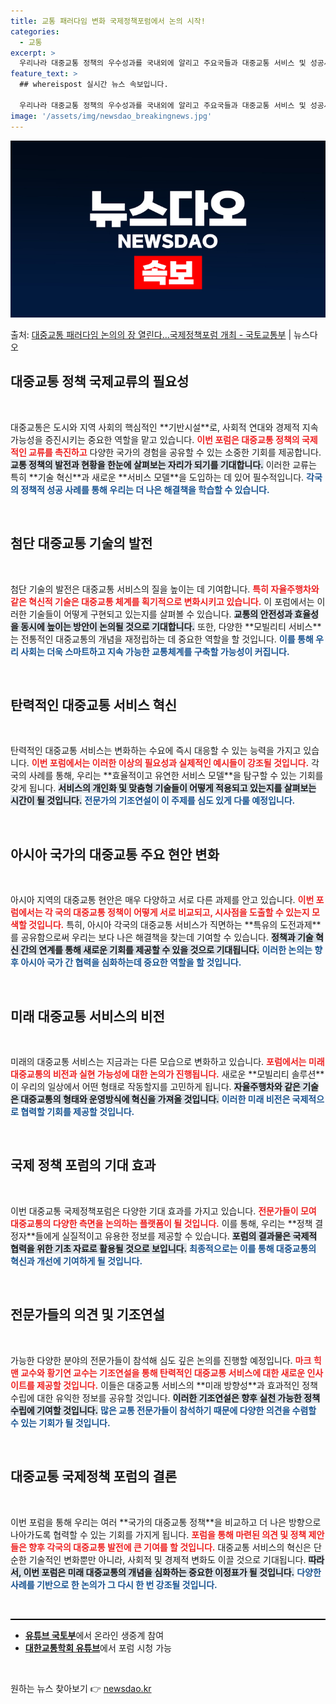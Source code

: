 ```yaml
---
title: 교통 패러다임 변화 국제정책포럼에서 논의 시작!
categories:
  - 교통
excerpt: >
  우리나라 대중교통 정책의 우수성과를 국내외에 알리고 주요국들과 대중교통 서비스 및 성공사례를 공유하기 위한 …
feature_text: >
  ## whereispost 실시간 뉴스 속보입니다.

  우리나라 대중교통 정책의 우수성과를 국내외에 알리고 주요국들과 대중교통 서비스 및 성공사례를 공유하기 위한 …
image: '/assets/img/newsdao_breakingnews.jpg'
---
```


![뉴스다오 속보](/assets/img/newsdao_breakingnews.jpg)

<p>출처: <a href="https://newsdao.kr/2096" rel="dofollow">대중교통 패러다임 논의의 장 열린다…국제정책포럼 개최 - 국토교통부</a> | 뉴스다오</p>

<h2 data-ke-size="size26">대중교통 정책 국제교류의 필요성</h2>
<p data-ke-size="size16">&nbsp;</p>
대중교통은 도시와 지역 사회의 핵심적인 **기반시설**로, 사회적 연대와 경제적 지속 가능성을 증진시키는 중요한 역할을 맡고 있습니다. <b><span style="color: #ee2323;">이번 포럼은 대중교통 정책의 국제적인 교류를 촉진하고</span></b> 다양한 국가의 경험을 공유할 수 있는 소중한 기회를 제공합니다. <b><span style="background-color: #21538527;">교통 정책의 발전과 현황을 한눈에 살펴보는 자리가 되기를 기대합니다.</span></b> 이러한 교류는 특히 **기술 혁신**과 새로운 **서비스 모델**을 도입하는 데 있어 필수적입니다. <b><span style="color: #1a5490;">각국의 정책적 성공 사례를 통해 우리는 더 나은 해결책을 학습할 수 있습니다.</span></b>

<p data-ke-size="size16">&nbsp;</p>

<h2 data-ke-size="size26">첨단 대중교통 기술의 발전</h2>
<p data-ke-size="size16">&nbsp;</p>
첨단 기술의 발전은 대중교통 서비스의 질을 높이는 데 기여합니다. <b><span style="color: #ee2323;">특히 자율주행차와 같은 혁신적 기술은 대중교통 체계를 획기적으로 변화시키고 있습니다.</span></b> 이 포럼에서는 이러한 기술들이 어떻게 구현되고 있는지를 살펴볼 수 있습니다. <b><span style="background-color: #21538527;">교통의 안전성과 효율성을 동시에 높이는 방안이 논의될 것으로 기대합니다.</span></b> 또한, 다양한 **모빌리티 서비스**는 전통적인 대중교통의 개념을 재정립하는 데 중요한 역할을 할 것입니다. <b><span style="color: #1a5490;">이를 통해 우리 사회는 더욱 스마트하고 지속 가능한 교통체계를 구축할 가능성이 커집니다.</span></b>

<p data-ke-size="size16">&nbsp;</p>

<h2 data-ke-size="size26">탄력적인 대중교통 서비스 혁신</h2>
<p data-ke-size="size16">&nbsp;</p>
탄력적인 대중교통 서비스는 변화하는 수요에 즉시 대응할 수 있는 능력을 가지고 있습니다. <b><span style="color: #ee2323;">이번 포럼에서는 이러한 이상의 필요성과 실제적인 예시들이 강조될 것입니다.</span></b> 각국의 사례를 통해, 우리는 **효율적이고 유연한 서비스 모델**을 탐구할 수 있는 기회를 갖게 됩니다. <b><span style="background-color: #21538527;">서비스의 개인화 및 맞춤형 기술들이 어떻게 적용되고 있는지를 살펴보는 시간이 될 것입니다.</span></b> <b><span style="color: #1a5490;">전문가의 기조연설이 이 주제를 심도 있게 다룰 예정입니다.</span></b>

<p data-ke-size="size16">&nbsp;</p>

<h2 data-ke-size="size26">아시아 국가의 대중교통 주요 현안 변화</h2>
<p data-ke-size="size16">&nbsp;</p>
아시아 지역의 대중교통 현안은 매우 다양하고 서로 다른 과제를 안고 있습니다. <b><span style="color: #ee2323;">이번 포럼에서는 각 국의 대중교통 정책이 어떻게 서로 비교되고, 시사점을 도출할 수 있는지 모색할 것입니다.</span></b> 특히, 아시아 각국의 대중교통 서비스가 직면하는 **특유의 도전과제**를 공유함으로써 우리는 보다 나은 해결책을 찾는데 기여할 수 있습니다. <b><span style="background-color: #21538527;">정책과 기술 혁신 간의 연계를 통해 새로운 기회를 제공할 수 있을 것으로 기대됩니다.</span></b> <b><span style="color: #1a5490;">이러한 논의는 향후 아시아 국가 간 협력을 심화하는데 중요한 역할을 할 것입니다.</span></b>

<p data-ke-size="size16">&nbsp;</p>

<h2 data-ke-size="size26">미래 대중교통 서비스의 비전</h2>
<p data-ke-size="size16">&nbsp;</p>
미래의 대중교통 서비스는 지금과는 다른 모습으로 변화하고 있습니다. <b><span style="color: #ee2323;">포럼에서는 미래 대중교통의 비전과 실현 가능성에 대한 논의가 진행됩니다.</span></b> 새로운 **모빌리티 솔루션**이 우리의 일상에서 어떤 형태로 작동할지를 고민하게 됩니다. <b><span style="background-color: #21538527;">자율주행차와 같은 기술은 대중교통의 형태와 운영방식에 혁신을 가져올 것입니다.</span></b> <b><span style="color: #1a5490;">이러한 미래 비전은 국제적으로 협력할 기회를 제공할 것입니다.</span></b>

<p data-ke-size="size16">&nbsp;</p>

<h2 data-ke-size="size26">국제 정책 포럼의 기대 효과</h2>
<p data-ke-size="size16">&nbsp;</p>
이번 대중교통 국제정책포럼은 다양한 기대 효과를 가지고 있습니다. <b><span style="color: #ee2323;">전문가들이 모여 대중교통의 다양한 측면을 논의하는 플랫폼이 될 것입니다.</span></b> 이를 통해, 우리는 **정책 결정자**들에게 실질적이고 유용한 정보를 제공할 수 있습니다. <b><span style="background-color: #21538527;">포럼의 결과물은 국제적 협력을 위한 기초 자료로 활용될 것으로 보입니다.</span></b> <b><span style="color: #1a5490;">최종적으로는 이를 통해 대중교통의 혁신과 개선에 기여하게 될 것입니다.</span></b>

<p data-ke-size="size16">&nbsp;</p>

<h2 data-ke-size="size26">전문가들의 의견 및 기조연설</h2>
<p data-ke-size="size16">&nbsp;</p>
가능한 다양한 분야의 전문가들이 참석해 심도 깊은 논의를 진행할 예정입니다. <b><span style="color: #ee2323;">마크 힉맨 교수와 황기연 교수는 기조연설을 통해 탄력적인 대중교통 서비스에 대한 새로운 인사이트를 제공할 것입니다.</span></b> 이들은 대중교통 서비스의 **미래 방향성**과 효과적인 정책 수립에 대한 유익한 정보를 공유할 것입니다. <b><span style="background-color: #21538527;">이러한 기조연설은 향후 실천 가능한 정책 수립에 기여할 것입니다.</span></b> <b><span style="color: #1a5490;">많은 교통 전문가들이 참석하기 때문에 다양한 의견을 수렴할 수 있는 기회가 될 것입니다.</span></b>

<p data-ke-size="size16">&nbsp;</p>

<h2 data-ke-size="size26">대중교통 국제정책 포럼의 결론</h2>
<p data-ke-size="size16">&nbsp;</p>
이번 포럼을 통해 우리는 여러 **국가의 대중교통 정책**을 비교하고 더 나은 방향으로 나아가도록 협력할 수 있는 기회를 가지게 됩니다. <b><span style="color: #ee2323;">포럼을 통해 마련된 의견 및 정책 제안들은 향후 각국의 대중교통 발전에 큰 기여를 할 것입니다.</span></b> 대중교통 서비스의 혁신은 단순한 기술적인 변화뿐만 아니라, 사회적 및 경제적 변화도 이끌 것으로 기대됩니다. <b><span style="background-color: #21538527;">따라서, 이번 포럼은 미래 대중교통의 개념을 심화하는 중요한 이정표가 될 것입니다.</span></b> <b><span style="color: #1a5490;">다양한 사례를 기반으로 한 논의가 그 다시 한 번 강조될 것입니다.</span></b>

<p data-ke-size="size16">&nbsp;</p>

<hr style="color:#000; background-color:#000; height:2px; border:none;"/>
<ul>
    <li><a href="https://www.youtube.com/channel/UC0G0Z05LATPtpUkxeOrEjOA"><b>유튜브 국토부</b></a>에서 온라인 생중계 참여</li>
    <li><a href="https://www.youtube.com/@TV-nd7bb"><b>대한교통학회 유튜브</b></a>에서 포럼 시청 가능</li>
</ul>

<p data-ke-size="size16">&nbsp;</p> 

원하는 뉴스 찾아보기 👉 <a href="https://newsdao.kr" rel="dofollow">newsdao.kr</a>


